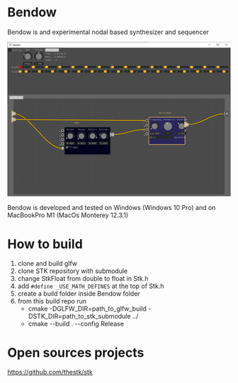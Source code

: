 # Bendow

Bendow is and experimental nodal based synthesizer and sequencer


![UI preview of Jivaro 0](images/bendow.png)


Bendow is developed and tested on Windows (Windows 10 Pro) and on MacBookPro M1 (MacOs Monterey 12.3.1)

# How to build
1. clone and build glfw
2. clone STK repository with submodule
3. change StkFloat from double to float in Stk.h
4. add `#define _USE_MATH_DEFINES` at the top of Stk.h
5. create a build folder inside Bendow folder
6. from this build repo run
    - cmake -DGLFW_DIR=path_to_glfw_build -DSTK_DIR=path_to_stk_submodule ../
    - cmake --build . --config Release

# Open sources projects
https://github.com/thestk/stk

